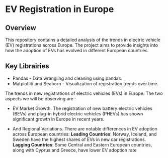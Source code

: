 # EV Registration in Europe 

## Overview 

This repository contains a detailed analysis of the trends in electric vehicle (EV) registrations across Europe. The project aims to provide insights into how the adoption of EVs has evolved in different European countries. 

## Key Librairies 

- Pandas - Data wrangling and cleaning using pandas.
- Matplotlib and Seaborn - Visualization of registration trends over time.


The trends in new registrations of electric vehicles (EVs) in Europe. The two aspects we will be observing are :

- EV Market Growth.
The registration of new battery electric vehicles (BEVs) and plug-in hybrid electric vehicles (PHEVs) has shown significant growth in Europe in recent years.

- And Regional Variations.
There are notable differences in EV adoption across European countries:
**Leading Countries**: Norway, Iceland, and Sweden have the highest shares of EVs in new car registrations.
  **Lagging Countries**: Some Central and Eastern European countries, along with Cyprus and Greece, have lower EV adoption rate
